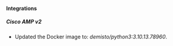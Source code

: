 #### Integrations
##### Cisco AMP v2
- Updated the Docker image to: *demisto/python3:3.10.13.78960*.

